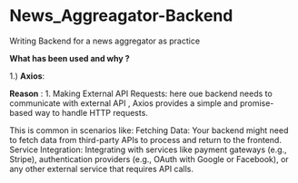 # News_Aggreagator-Backend
Writing Backend for a news aggregator as practice

__What has been used and why ?__

1.) __Axios__:

__Reason__ : 1. Making External API Requests: here oue backend needs to communicate with external API , Axios provides a simple and promise-based way to handle HTTP requests. 

This is common in scenarios like:
Fetching Data: Your backend might need to fetch data from third-party APIs to process and return to the frontend.
Service Integration: Integrating with services like payment gateways (e.g., Stripe), authentication providers (e.g., OAuth with Google or Facebook), or any other external service that requires API calls.
